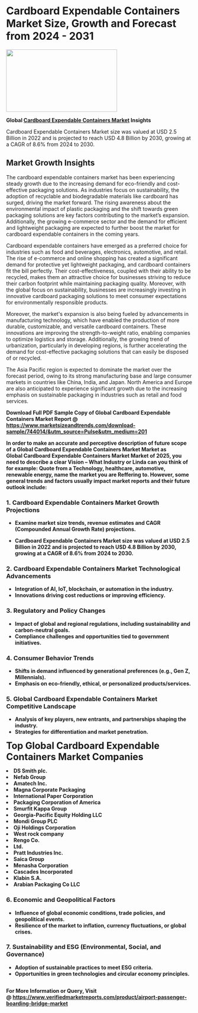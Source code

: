 <H1>Cardboard Expendable Containers Market Size, Growth and Forecast from 2024 - 2031</H1><img class="aligncenter size-medium wp-image-584254" src="https://thirdeyenews.in/wp-content/uploads/2024/09/Global-Market-Research-300x168.jpeg" alt="" width="300" height="168" /><p><strong>Global&nbsp;<a href="https://www.marketsizeandtrends.com/download-sample/744014/&amp;utm_source=Pulse&amp;utm_medium=201">Cardboard Expendable Containers Market</a> Insights</strong></p><p>Cardboard Expendable Containers Market size was valued at USD 2.5 Billion in 2022 and is projected to reach USD 4.8 Billion by 2030, growing at a CAGR of 8.6% from 2024 to 2030.</p><p><h2>Market Growth Insights</h2> <p>The cardboard expendable containers market has been experiencing steady growth due to the increasing demand for eco-friendly and cost-effective packaging solutions. As industries focus on sustainability, the adoption of recyclable and biodegradable materials like cardboard has surged, driving the market forward. The rising awareness about the environmental impact of plastic packaging and the shift towards green packaging solutions are key factors contributing to the market’s expansion. Additionally, the growing e-commerce sector and the demand for efficient and lightweight packaging are expected to further boost the market for cardboard expendable containers in the coming years.</p> <p><strong></strong></p> <p>Cardboard expendable containers have emerged as a preferred choice for industries such as food and beverages, electronics, automotive, and retail. The rise of e-commerce and online shopping has created a significant demand for protective yet lightweight packaging, and cardboard containers fit the bill perfectly. Their cost-effectiveness, coupled with their ability to be recycled, makes them an attractive choice for businesses striving to reduce their carbon footprint while maintaining packaging quality. Moreover, with the global focus on sustainability, businesses are increasingly investing in innovative cardboard packaging solutions to meet consumer expectations for environmentally responsible products.</p> <p>Moreover, the market's expansion is also being fueled by advancements in manufacturing technology, which have enabled the production of more durable, customizable, and versatile cardboard containers. These innovations are improving the strength-to-weight ratio, enabling companies to optimize logistics and storage. Additionally, the growing trend of urbanization, particularly in developing regions, is further accelerating the demand for cost-effective packaging solutions that can easily be disposed of or recycled.</p> <p>The Asia Pacific region is expected to dominate the market over the forecast period, owing to its strong manufacturing base and large consumer markets in countries like China, India, and Japan. North America and Europe are also anticipated to experience significant growth due to the increasing emphasis on sustainable packaging in industries such as retail and food services.</p> <p><strong></p><p><span class=""><strong>Download Full PDF Sample Copy of Global Cardboard Expendable Containers Market Report</strong> @ <a href="https://www.marketsizeandtrends.com/download-sample/744014/&amp;utm_source=Pulse&amp;utm_medium=201" target="_blank">https://www.marketsizeandtrends.com/download-sample/744014/&amp;utm_source=Pulse&amp;utm_medium=201</a></span></p><p>In order to make an accurate and perceptive description of future scope of a Global&nbsp;Cardboard Expendable Containers Market Market as Global&nbsp;Cardboard Expendable Containers Market Market of 2025, you need to describe a clear Vision &ndash; What Industry or Linda can you think of for example: Quote from a Technology, healthcare, automotive, renewable energy, name the market you are Reffering to. However, some general trends and factors usually impact market reports and their future outlook include:</p><h3>1.&nbsp;<strong>Cardboard Expendable Containers Market Growth Projections</strong></h3><ul><li>Examine market size trends, revenue estimates and CAGR (Compounded Annual Growth Rate) projections.</li><li><p>Cardboard Expendable Containers Market size was valued at USD 2.5 Billion in 2022 and is projected to reach USD 4.8 Billion by 2030, growing at a CAGR of 8.6% from 2024 to 2030.</p></li></ul><h3>2.&nbsp;<strong>Cardboard Expendable Containers Market Technological Advancements</strong></h3><ul><li>Integration of AI, IoT, blockchain, or automation in the industry.</li><li>Innovations driving cost reductions or improving efficiency.</li></ul><h3>3.&nbsp;<strong>Regulatory and Policy Changes</strong></h3><ul><li>Impact of global and regional regulations, including sustainability and carbon-neutral goals.</li><li>Compliance challenges and opportunities tied to government initiatives.</li></ul><h3>4.&nbsp;<strong>Consumer Behavior Trends</strong></h3><ul><li>Shifts in demand influenced by generational preferences (e.g., Gen Z, Millennials).</li><li>Emphasis on eco-friendly, ethical, or personalized products/services.</li></ul><h3>5.&nbsp;<strong>Global Cardboard Expendable Containers Market Competitive Landscape</strong></h3><ul><li>Analysis of key players, new entrants, and partnerships shaping the industry.</li><li>Strategies for differentiation and market penetration.</li></ul><p data-pm-slice="1 1 []"><span style="color: inherit; font-family: inherit; font-size: 25px;">Top Global Cardboard Expendable Containers Market Companies</span></p><div class="" data-test-id=""><p><li>DS Smith plc.</li><li> Nefab Group</li><li> Amatech Inc.</li><li> Magna Corporate Packaging</li><li> International Paper Corporation</li><li> Packaging Corporation of America</li><li> Smurfit Kappa Group</li><li> Georgia-Pacific Equity Holding LLC</li><li> Mondi Group PLC</li><li> Oji Holdings Corporation</li><li> West rock company</li><li> Rengo Co.</li><li> Ltd.</li><li> Pratt Industries Inc.</li><li> Saica Group</li><li> Menasha Corporation</li><li> Cascades Incorporated</li><li> Klabin S.A.</li><li> Arabian Packaging Co LLC</li></p></div><h3>6.&nbsp;<strong>Economic and Geopolitical Factors</strong></h3><ul><li>Influence of global economic conditions, trade policies, and geopolitical events.</li><li>Resilience of the market to inflation, currency fluctuations, or global crises.</li></ul><h3>7.&nbsp;<strong>Sustainability and ESG (Environmental, Social, and Governance)</strong></h3><ul><li>Adoption of sustainable practices to meet ESG criteria.</li><li>Opportunities in green technologies and circular economy principles.</li></ul><h2><strong style="font-size: 14px;">For More Information or Query, Visit @&nbsp;</strong><a style="background-color: #ffffff; font-size: 14px;" href="https://www.marketsizeandtrends.com/report/cardboard-expendable-containers-market/" target="_blank">https://www.verifiedmarketreports.com/product/airport-passenger-boarding-bridge-market</a></h2>

